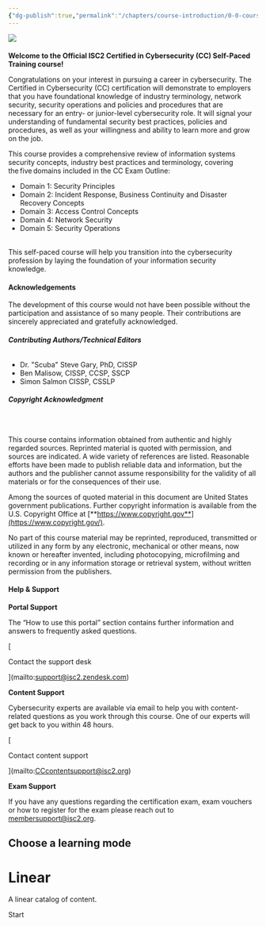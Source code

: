 ```yaml
---
{"dg-publish":true,"permalink":"/chapters/course-introduction/0-0-course-introduction/","tags":["gardenEntry"],"noteIcon":""}
---
```



![](https://40608.cdn.cke-cs.com/vQ9wemTacZLhQVvfwWDl/images/2a52c96383b5db9e6cffa3b653d11381b089b2b11dc2ffd6.png)

####   
**Welcome to the Official ISC2 Certified in Cybersecurity (CC) Self-Paced Training course!**

  
Congratulations on your interest in pursuing a career in cybersecurity. The Certified in Cybersecurity (CC) certification will demonstrate to employers that you have foundational knowledge of industry terminology, network security, security operations and policies and procedures that are necessary for an entry- or junior-level cybersecurity role. It will signal your understanding of fundamental security best practices, policies and procedures, as well as your willingness and ability to learn more and grow on the job.    
  
This course provides a comprehensive review of information systems security concepts, industry best practices and terminology, covering the five domains included in the CC Exam Outline:    

- Domain 1: Security Principles 
- Domain 2: Incident Response, Business Continuity and Disaster Recovery Concepts 
- Domain 3: Access Control Concepts 
- Domain 4: Network Security 
- Domain 5: Security Operations              
     

This self-paced course will help you transition into the cybersecurity profession by laying the foundation of your information security knowledge.  

#### **Acknowledgements**

  
The development of this course would not have been possible without the participation and assistance of so many people. Their contributions are sincerely appreciated and gratefully acknowledged.    

###### **Contributing Authors/Technical Editors**

- Dr. "Scuba" Steve Gary, PhD, CISSP
- Ben Malisow, CISSP, CCSP, SSCP
- Simon Salmon CISSP, CSSLP

###### **Copyright Acknowledgment**             
 

This course contains information obtained from authentic and highly regarded sources. Reprinted material is quoted with permission, and sources are indicated. A wide variety of references are listed. Reasonable efforts have been made to publish reliable data and information, but the authors and the publisher cannot assume responsibility for the validity of all materials or for the consequences of their use.    

Among the sources of quoted material in this document are United States government publications. Further copyright information is available from the U.S. Copyright Office at [**https://www.copyright.gov**](https://www.copyright.gov/).  

No part of this course material may be reprinted, reproduced, transmitted or utilized in any form by any electronic, mechanical or other means, now known or hereafter invented, including photocopying, microfilming and recording or in any information storage or retrieval system, without written permission from the publishers.  

#### **Help & Support**

**Portal Support**

The “How to use this portal” section contains further information and answers to frequently asked questions. 

[

Contact the support desk

](mailto:support@isc2.zendesk.com)

**Content Support**

Cybersecurity experts are available via email to help you with content-related questions as you work through this course. One of our experts will get back to you within 48 hours. 

[

Contact content support

](mailto:CCcontentsupport@isc2.org)

**Exam Support**

If you have any questions regarding the certification exam, exam vouchers or how to register for the exam please reach out to membersupport@isc2.org.

## Choose a learning mode

# Linear

A linear catalog of content.

Start